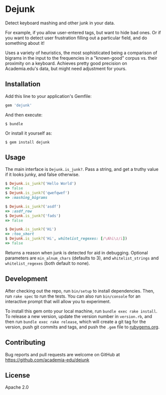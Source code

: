 # Dejunk

Detect keyboard mashing and other junk in your data.

For example, if you allow user-entered tags, but want to hide bad ones. Or if
you want to detect user frustration filling out a particular field, and do
something about it!

Uses a variety of heuristics, the most sophisticated being a comparison of
bigrams in the input to the frequencies in a "known-good" corpus vs. their
proximity on a keyboard. Achieves pretty good precision on Academia.edu's data,
but might need adjustment for yours.

## Installation

Add this line to your application's Gemfile:

```ruby
gem 'dejunk'
```

And then execute:

    $ bundle

Or install it yourself as:

    $ gem install dejunk

## Usage

The main interface is `Dejunk.is_junk?`. Pass a string, and get a truthy value
if it looks junky, and false otherwise.

```ruby
$ Dejunk.is_junk?('Hello World')
=> false
$ Dejunk.is_junk?('qwefqwef')
=> :mashing_bigrams

$ Dejunk.is_junk?('asdf')
=> :asdf_row
$ Dejunk.is_junk?('fads')
=> false

$ Dejunk.is_junk?('Hi')
=> :too_short
$ Dejunk.is_junk?('Hi', whitelist_regexes: [/\Ahi\z/i])
=> false
```

Returns a reason when junk is detected for aid in debugging. Optional parameters
are `min_alnum_chars` (defaults to 3), and `whitelist_strings` and
`whitelist_regexes` (both default to none).

## Development

After checking out the repo, run `bin/setup` to install dependencies. Then, run
`rake spec` to run the tests. You can also run `bin/console` for an interactive
prompt that will allow you to experiment.

To install this gem onto your local machine, run `bundle exec rake install`.
To release a new version, update the version number in `version.rb`, and then run
`bundle exec rake release`, which will create a git tag for the version,
push git commits and tags, and push the `.gem` file to [rubygems.org](https://rubygems.org).

## Contributing

Bug reports and pull requests are welcome on GitHub at https://github.com/academia-edu/dejunk

## License

Apache 2.0
